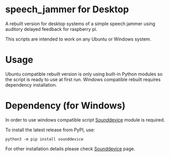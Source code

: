 # speech_jammer for Desktop
A rebuilt version for desktop systems of a simple speech jammer using auditory delayed feedback for raspberry pi.

This scripts are intended to work on any Ubuntu or Windows system.
# Usage
Ubuntu compatible rebuilt version is only using built-in Python modules so the script is ready to use at first run.
Windows compatible rebuilt requires dependency installation.

# Dependency (for Windows)
In order to use windows compatible script [Sounddevice](https://python-sounddevice.readthedocs.io/en/0.4.4/installation.html) module is required.

To install the latest release from PyPI, use:
    
    python3 -m pip install sounddevice

For other installation details please check [Sounddevice](https://python-sounddevice.readthedocs.io/en/0.4.4/installation.html) page.
